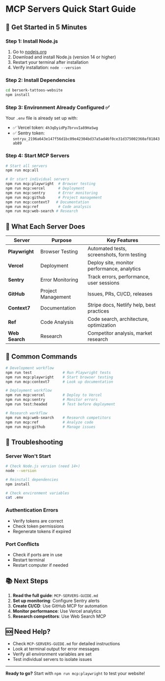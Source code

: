 # MCP Servers Quick Start Guide

## 🚀 Get Started in 5 Minutes

### Step 1: Install Node.js
1. Go to [nodejs.org](https://nodejs.org/)
2. Download and install Node.js (version 14 or higher)
3. Restart your terminal after installation
4. Verify installation: `node --version`

### Step 2: Install Dependencies
```bash
cd berserk-tattoos-website
npm install
```

### Step 3: Environment Already Configured ✅
Your `.env` file is already set up with:
- ✅ Vercel token: `4h3qDyidPp7brvvIa89HaSwg`
- ✅ Sentry token: `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`

### Step 4: Start MCP Servers
```bash
# Start all servers
npm run mcp:all

# Or start individual servers
npm run mcp:playwright  # Browser testing
npm run mcp:vercel      # Deployment
npm run mcp:sentry      # Error monitoring
npm run mcp:github      # Project management
npm run mcp:context7   # Documentation
npm run mcp:ref         # Code analysis
npm run mcp:web-search # Research
```

## 🎯 What Each Server Does

| Server | Purpose | Key Features |
|--------|---------|--------------|
| **Playwright** | Browser Testing | Automated tests, screenshots, form testing |
| **Vercel** | Deployment | Deploy site, monitor performance, analytics |
| **Sentry** | Error Monitoring | Track errors, performance, user sessions |
| **GitHub** | Project Management | Issues, PRs, CI/CD, releases |
| **Context7** | Documentation | Stripe docs, Netlify help, best practices |
| **Ref** | Code Analysis | Code search, architecture, optimization |
| **Web Search** | Research | Competitor analysis, market research |

## 🔧 Common Commands

```bash
# Development workflow
npm run test              # Run Playwright tests
npm run mcp:playwright    # Start browser testing
npm run mcp:context7      # Look up documentation

# Deployment workflow
npm run mcp:vercel        # Deploy to Vercel
npm run mcp:sentry        # Monitor errors
npm run test:headed       # Test before deployment

# Research workflow
npm run mcp:web-search    # Research competitors
npm run mcp:ref           # Analyze code
npm run mcp:github        # Manage issues
```

## 🚨 Troubleshooting

### Server Won't Start
```bash
# Check Node.js version (need 14+)
node --version

# Reinstall dependencies
npm install

# Check environment variables
cat .env
```

### Authentication Errors
- Verify tokens are correct
- Check token permissions
- Regenerate tokens if expired

### Port Conflicts
- Check if ports are in use
- Restart terminal
- Restart computer if needed

## 📚 Next Steps

1. **Read the full guide**: `MCP-SERVERS-GUIDE.md`
2. **Set up monitoring**: Configure Sentry alerts
3. **Create CI/CD**: Use GitHub MCP for automation
4. **Monitor performance**: Use Vercel analytics
5. **Research competitors**: Use Web Search MCP

## 🆘 Need Help?

- Check `MCP-SERVERS-GUIDE.md` for detailed instructions
- Look at terminal output for error messages
- Verify all environment variables are set
- Test individual servers to isolate issues

---

**Ready to go?** Start with `npm run mcp:playwright` to test your website!
